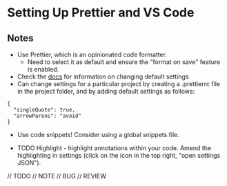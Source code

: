 # Setting Up Prettier and VS Code

## Notes

- Use Prettier, which is an opinionated code formatter.
  - Need to select it as default and ensure the "format on save" feature is enabled.
- Check the [docs](https://prettier.io/docs/en/index.html) for information on changing default settings
- Can change settings for a particular project by creating a .prettierrc file in the project folder, and by adding default settings as follows:

```
{
  "singleQuote": true,
  "arrowParens": "avoid"
}
```

- Use code snippets! Consider using a global snippets file.

- TODO Highlight - highlight annotations within your code. Amend the highlighting in settings (click on the icon in the top right, "open settings JSON").

// TODO
// NOTE
// BUG
// REVIEW
